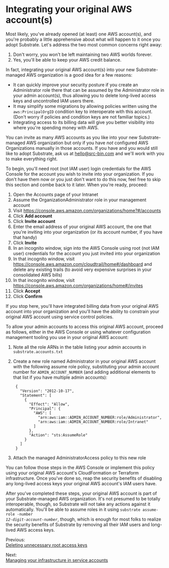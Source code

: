 # Integrating your original AWS account(s)

Most likely, you've already opened (at least) one AWS account(s), and you're probably a little apprehensive about what will happen to it once you adopt Substrate. Let's address the two most common concerns right away:

1. Don't worry, you won't be left maintaining two AWS worlds forever.
2. Yes, you'll be able to keep your AWS credit balance.

In fact, integrating your original AWS account(s) into your new Substrate-managed AWS organization is a good idea for a few reasons:

- It can quickly improve your security posture if you create an Administrator role there that can be assumed by the Administrator role in your admin account(s), thus allowing you to delete long-lived access keys and uncontrolled IAM users there.
- It may simplify some migrations by allowing policies written using the `aws:PrincipalOrgID` condition key to interoperate with this account. (Don't worry if policies and condition keys are not familiar topics.)
- Integrating access to its billing data will give you better visibility into where you're spending money with AWS.

You can invite as many AWS accounts as you like into your new Substrate-managed AWS organization but only if you have _not_ configured AWS Organizations manually in those accounts. If you have and you would still like to adopt Substrate, ask us at <hello@src-bin.com> and we'll work with you to make everything right.

To begin, you'll need root (not IAM user) login credentials for the AWS Console for the account you wish to invite into your organization. If you don't have them now or you just don't want to do this now, feel free to skip this section and combe back to it later. When you're ready, proceed:

1. Open the Accounts page of your Intranet
2. Assume the OrganizationAdministrator role in your management account
3. Visit <https://console.aws.amazon.com/organizations/home?#/accounts>
4. Click **Add account**
5. Click **Invite account**
6. Enter the email address of your original AWS account, the one that you're inviting into your organization (or its account number, if you have that handy)
7. Click **Invite**
8. In an incognito window, sign into the AWS Console using root (not IAM user) credentials for the account you just invited into your organization
9. In that incognito window, visit <https://console.aws.amazon.com/cloudtrail/home#/dashboard> and delete any existing trails (to avoid very expensive surprises in your consolidated AWS bills)
10. In that incognito window, visit <https://console.aws.amazon.com/organizations/home#/invites>
11. Click **Accept**
12. Click **Confirm**

If you stop here, you'll have integrated billing data from your original AWS account into your organization and you'll have the ability to constrain your original AWS account using service control policies.

To allow your admin accounts to access this original AWS account, proceed as follows, either in the AWS Console or using whatever configuration management tooling you use in your original AWS account:

1. Note all the role ARNs in the table listing your admin accounts in `substrate.accounts.txt`
2. Create a new role named Administrator in your original AWS account with the following assume role policy, substituting your admin account number for `ADMIN_ACCOUNT_NUMBER` (and adding additional elements to that list if you have multiple admin accounts):

        {
          "Version": "2012-10-17",
          "Statement": [
            {
              "Effect": "Allow",
              "Principal": {
                "AWS": [
                  "arn:aws:iam::ADMIN_ACCOUNT_NUMBER:role/Administrator",
                  "arn:aws:iam::ADMIN_ACCOUNT_NUMBER:role/Intranet"
                ]
              },
              "Action": "sts:AssumeRole"
            }
          ]
        }

3. Attach the managed AdministratorAccess policy to this new role

You can follow those steps in the AWS Console or implement this policy using your original AWS account's CloudFormation or Terraform infrastructure. Once you've done so, reap the security benefits of disabling any long-lived access keys your original AWS account's IAM users have.

After you've completed these steps, your original AWS account is part of your Substrate-managed AWS organization. It's not presumed to be totally interoperable, though, so Substrate will not take any actions against it automatically. You'll be able to assume roles in it using <code>substrate assume-role -number <em>12-digit-account-number</em></code>, though, which is enough for most folks to realize the security benefits of Substrate by removing all their IAM users and long-lived AWS access keys.

<section class="table">
    <section id="previous">
        <p>Previous:<br><a href="../deleting-unnecessary-root-access-keys/">Deleting unnecessary root access keys</a></p>
    </section>
    <section id="next">
        <p>Next:<br><a href="../managing-your-infrastructure-in-service-accounts/">Managing your infrastructure in service accounts</a></p>
    </section>
</section>
